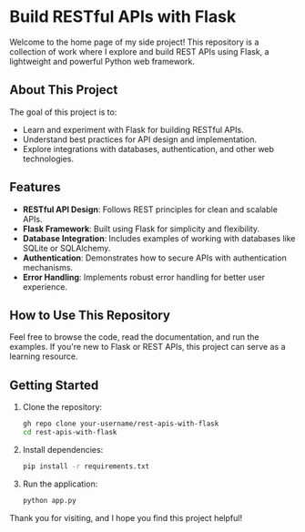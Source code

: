 # Build RESTful APIs with Flask

Welcome to the home page of my side project! This repository is a collection of work where I explore and build REST APIs using Flask, a lightweight and powerful Python web framework.

## About This Project

The goal of this project is to:
- Learn and experiment with Flask for building RESTful APIs.
- Understand best practices for API design and implementation.
- Explore integrations with databases, authentication, and other web technologies.

## Features

- **RESTful API Design**: Follows REST principles for clean and scalable APIs.
- **Flask Framework**: Built using Flask for simplicity and flexibility.
- **Database Integration**: Includes examples of working with databases like SQLite or SQLAlchemy.
- **Authentication**: Demonstrates how to secure APIs with authentication mechanisms.
- **Error Handling**: Implements robust error handling for better user experience.

## How to Use This Repository

Feel free to browse the code, read the documentation, and run the examples. If you're new to Flask or REST APIs, this project can serve as a learning resource.

## Getting Started

1. Clone the repository:
    ```bash
    gh repo clone your-username/rest-apis-with-flask
    cd rest-apis-with-flask
    ```

2. Install dependencies:
    ```bash
    pip install -r requirements.txt
    ```

3. Run the application:
    ```bash
    python app.py
    ```

Thank you for visiting, and I hope you find this project helpful!
